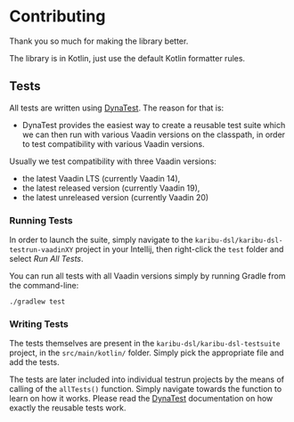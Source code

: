 # Contributing

Thank you so much for making the library better.

The library is in Kotlin, just use the default Kotlin formatter rules.

## Tests

All tests are written using [DynaTest](https://github.com/mvysny/dynatest). The reason
for that is:

- DynaTest provides the easiest way to create a reusable test suite which
  we can then run with various Vaadin versions on the classpath, in order to test
  compatibility with various Vaadin versions.

Usually we test compatibility with three Vaadin versions:
- the latest Vaadin LTS (currently Vaadin 14),
- the latest released version (currently Vaadin 19),
- the latest unreleased version (currently Vaadin 20)

### Running Tests

In order to launch the suite, simply navigate to the `karibu-dsl/karibu-dsl-testrun-vaadinXY`
project in your Intellij, then right-click the `test` folder and select
*Run All Tests*.

You can run all tests with all Vaadin versions simply by running Gradle from the command-line:

```
./gradlew test
```

### Writing Tests

The tests themselves are present in the `karibu-dsl/karibu-dsl-testsuite` project,
in the `src/main/kotlin/` folder. Simply pick the appropriate file and add the tests.

The tests are later included into individual testrun projects by the means of calling
of the `allTests()` function. Simply navigate towards the function to learn on
how it works. Please read the [DynaTest](https://github.com/mvysny/dynatest)
documentation on how exactly the reusable tests work.
